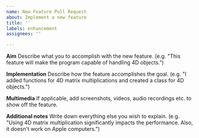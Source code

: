 ```yaml
---
name: New Feature Pull Request
about: Implement a new feature
title: ''
labels: enhancement
assignees: ''

---
```


**Aim**
Describe what you to accomplish with the new feature. (e.g. "This feature will make the program capable of handling 4D objects.")

**Implementation**
Describe how the feature accomplishes the goal. (e.g. "I added functions for 4D matrix multiplications and created a class for 4D objects.")

**Multimedia**
If applicable, add screenshots, videos, audio recordings etc. to show off the feature.

**Additional notes**
Write down everything else you wish to explain. (e.g. "Using 4D matrix multiplication significantly impacts the performance. Also, it doesn't work on Apple computers.")
